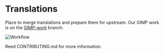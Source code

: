 Translations
============

Place to merge translations and prepare them for upstream. Our GIMP work is on
the [GIMP-work](https://github.com/AOSC-Dev/translations/tree/GIMP-work) branch.

![Workflow](https://cdn.rawgit.com/AOSC-Dev/translations/master/workflow.svg)

Reed CONTRIBUTING.md for more information.
